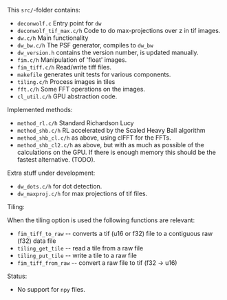 This `src/`-folder contains:

 * `deconwolf.c` Entry point for `dw`
 * `deconwolf_tif_max.c/h` Code to do max-projections over z in tif images.
 * `dw.c/h` Main functionality
 * `dw_bw.c/h` The PSF generator, compiles to `dw_bw`
 * `dw_version.h` contains the version number, is updated manually.
 * `fim.c/h` Manipulation of 'float' images.
 * `fim_tiff.c/h` Read/write tiff files.
 * `makefile` generates unit tests for various components.
 * `tiling.c/h` Process images in tiles
 * `fft.c/h` Some FFT operations on the images.
 * `cl_util.c/h` GPU abstraction code.

Implemented methods:
 * `method_rl.c/h` Standard Richardson Lucy
 * `method_shb.c/h` RL accelerated by the Scaled Heavy Ball algorithm
 * `method_shb_cl.c/h` as above, using clFFT for the FFTs.
 * `method_shb_cl2.c/h` as above, but with as much as possible of the
   calculations on the GPU. If there is enough memory this should be
   the fastest alternative. (TODO).

Extra stuff under development:
 * `dw_dots.c/h` for dot detection.
 * `dw_maxproj.c/h` for max projections of tif files.

Tiling:

When the tiling option is used the following functions are relevant:
- `fim_tiff_to_raw` -- converts a tif (u16 or f32) file to a contiguous raw (f32) data file
- `tiling_get_tile` -- read a tile from a raw file
- `tiling_put_tile` -- write a tile to a raw file
- `fim_tiff_from_raw` -- convert a raw file to tif (f32 -> u16)

Status:
 - No support for `npy` files.
